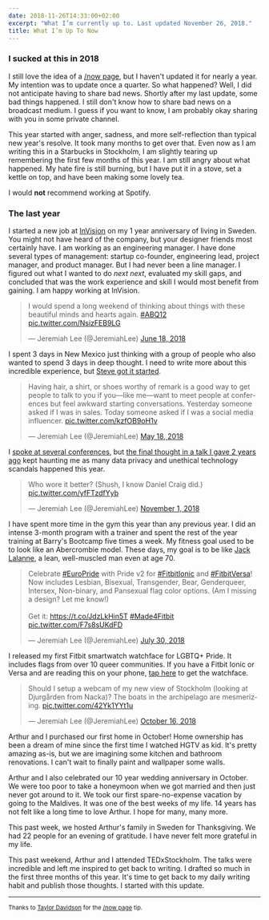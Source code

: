 ```yaml
---
date: 2018-11-26T14:33:00+02:00
excerpt: "What I’m currently up to. Last updated November 26, 2018."
title: What I’m Up To Now
---
```


### I sucked at this in 2018

I still love the idea of a <a href="http://nownownow.com/about">/now page</a>, but I haven't updated it for nearly a year. My intention was to update once a quarter. So what happened? Well, I did not anticipate having to share bad news. Shortly after my last update, some bad things happened. I still don't know how to share bad news on a broadcast medium. I guess if you want to know, I am probably okay sharing with you in some private channel.

This year started with anger, sadness, and more self-reflection than typical new year's resolve. It took many months to get over that. Even now as I am writing this in a Starbucks in Stockholm, I am slightly tearing up remembering the first few months of this year. I am still angry about what happened. My hate fire is still burning, but I have put it in a stove, set a kettle on top, and have been making some lovely tea.

I would **not** recommend working at Spotify.

### The last year

I started a new job at [InVision](https://www.invisionapp.com/) on my 1 year anniversary of living in Sweden. You might not have heard of the company, but your designer friends most certainly have. I am working as an engineering manager. I have done several types of management: startup co-founder, engineering lead, project manager, and product manager. But I had never been a line manager. I figured out what I wanted to do _next next_, evaluated my skill gaps, and concluded that was the work experience and skill I would most benefit from gaining. I am happy working at InVision.

<blockquote class="twitter-tweet" data-dnt="true"><p lang="en" dir="ltr">I would spend a long weekend of thinking about things with these beautiful minds and hearts again. <a href="https://twitter.com/hashtag/ABQ12?src=hash&amp;ref_src=twsrc%5Etfw">#ABQ12</a> <a href="https://t.co/NsizFEB9LG">pic.twitter.com/NsizFEB9LG</a></p>&mdash; Jeremiah Lee (@JeremiahLee) <a href="https://twitter.com/JeremiahLee/status/1008737486917361664?ref_src=twsrc%5Etfw">June 18, 2018</a></blockquote> <script async src="https://platform.twitter.com/widgets.js" charset="utf-8"></script>

I spent 3 days in New Mexico just thinking with a group of people who also wanted to spend 3 days in deep thought. I need to write more about this incredible experience, but [Steve got it started](https://carefuldrivers.wordpress.com/2018/07/29/the-journey-begins/).

<blockquote class="twitter-tweet" data-conversation="none" data-dnt="true"><p lang="en" dir="ltr">Having hair, a shirt, or shoes worthy of remark is a good way to get people to talk to you if you—like me—want to meet people at conferences but feel awkward starting conversations. Yesterday someone asked if I was in sales. Today someone asked if I was a social media influencer. <a href="https://t.co/kzfOB9oH1v">pic.twitter.com/kzfOB9oH1v</a></p>&mdash; Jeremiah Lee (@JeremiahLee) <a href="https://twitter.com/JeremiahLee/status/997550693174128641?ref_src=twsrc%5Etfw">May 18, 2018</a></blockquote> <script async src="https://platform.twitter.com/widgets.js" charset="utf-8"></script>

I [spoke at several conferences](/speaking/), but [the final thought in a talk I gave 2 years ago](/posts/fitbit-api-strategy-and-practice/#ethical-practices) kept haunting me as many data privacy and unethical technology scandals happened this year.

<blockquote class="twitter-tweet" data-conversation="none" data-dnt="true"><p lang="en" dir="ltr">Who wore it better? (Shush, I know Daniel Craig did.) <a href="https://t.co/yfFTzdfYyb">pic.twitter.com/yfFTzdfYyb</a></p>&mdash; Jeremiah Lee (@JeremiahLee) <a href="https://twitter.com/JeremiahLee/status/1057816731459248128?ref_src=twsrc%5Etfw">November 1, 2018</a></blockquote> <script async src="https://platform.twitter.com/widgets.js" charset="utf-8"></script>

I have spent more time in the gym this year than any previous year. I did an intense 3-month program with a trainer and spent the rest of the year training at Barry's Bootcamp five times a week. My fitness goal used to be to look like an Abercrombie model. These days, my goal is to be like [Jack Lalanne](https://www.builtlean.com/2011/01/24/jack-lalanne-tribute-facts-about-fitness-icon/), a lean, well-muscled man even at age 70.

<blockquote class="twitter-tweet" data-conversation="none" data-dnt="true"><p lang="en" dir="ltr">Celebrate <a href="https://twitter.com/hashtag/EuroPride?src=hash&amp;ref_src=twsrc%5Etfw">#EuroPride</a> with Pride v2 for <a href="https://twitter.com/hashtag/FitbitIonic?src=hash&amp;ref_src=twsrc%5Etfw">#FitbitIonic</a> and <a href="https://twitter.com/hashtag/FitbitVersa?src=hash&amp;ref_src=twsrc%5Etfw">#FitbitVersa</a>! Now includes Lesbian, Bisexual, Transgender, Bear, Genderqueer, Intersex, Non-binary, and Pansexual flag color options. (Am I missing a design? Let me know!)<br><br>Get it: <a href="https://t.co/JdzLkHin5T">https://t.co/JdzLkHin5T</a> <a href="https://twitter.com/hashtag/Made4Fitbit?src=hash&amp;ref_src=twsrc%5Etfw">#Made4Fitbit</a> <a href="https://t.co/F7s8sUKdFD">pic.twitter.com/F7s8sUKdFD</a></p>&mdash; Jeremiah Lee (@JeremiahLee) <a href="https://twitter.com/JeremiahLee/status/1023895067860393987?ref_src=twsrc%5Etfw">July 30, 2018</a></blockquote> <script async src="https://platform.twitter.com/widgets.js" charset="utf-8"></script>

I released my first Fitbit smartwatch watchface for LGBTQ+ Pride. It includes flags from over 10 queer communities. If you have a Fitbit Ionic or Versa and are reading this on your phone, [tap here](fitbit://gallery?path=clock%2Fa8195bb6-649a-45be-8f0c-9ca68af7c130%3FdirectLink%3Dtrue) to get the watchface.

<blockquote class="twitter-tweet" data-dnt="true"><p lang="en" dir="ltr">Should I setup a webcam of my new view of Stockholm (looking at Djurgården from Nacka)? The boats in the archipelago are mesmerizing. <a href="https://t.co/42Yk1YYt1u">pic.twitter.com/42Yk1YYt1u</a></p>&mdash; Jeremiah Lee (@JeremiahLee) <a href="https://twitter.com/JeremiahLee/status/1052214386666950661?ref_src=twsrc%5Etfw">October 16, 2018</a></blockquote> <script async src="https://platform.twitter.com/widgets.js" charset="utf-8"></script>

Arthur and I purchased our first home in October! Home ownership has been a dream of mine since the first time I watched HGTV as kid. It's pretty amazing as-is, but we are imagining some kitchen and bathroom renovations. I can't wait to finally paint and wallpaper some walls.

Arthur and I also celebrated our 10 year wedding anniversary in October. We were too poor to take a honeymoon when we got married and then just never got around to it. We took our first spare-no-expense vacation by going to the Maldives. It was one of the best weeks of my life. 14 years has not felt like a long time to love Arthur. I hope for many, many more.

This past week, we hosted Arthur's family in Sweden for Thanksgiving. We had 22 people for an evening of gratitude. I have never felt more grateful in my life.

This past weekend, Arthur and I attended TEDxStockholm. The talks were incredible and left me inspired to get back to writing. I drafted so much in the first three months of this year. It's time to get back to my daily writing habit and publish those thoughts. I started with this update.

<hr />

<p><small>Thanks to <a href="https://taylordavidson.com/now">Taylor Davidson</a> for the <a href="http://nownownow.com/about">/now page</a> tip.</small></p>
